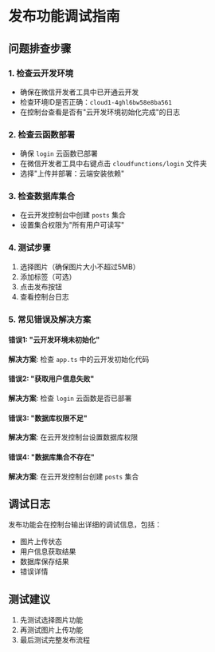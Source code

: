 # 发布功能调试指南

## 问题排查步骤

### 1. 检查云开发环境
- 确保在微信开发者工具中已开通云开发
- 检查环境ID是否正确：`cloud1-4ghl6bw58e8ba561`
- 在控制台查看是否有"云开发环境初始化完成"的日志

### 2. 检查云函数部署
- 确保 `login` 云函数已部署
- 在微信开发者工具中右键点击 `cloudfunctions/login` 文件夹
- 选择"上传并部署：云端安装依赖"

### 3. 检查数据库集合
- 在云开发控制台中创建 `posts` 集合
- 设置集合权限为"所有用户可读写"

### 4. 测试步骤
1. 选择图片（确保图片大小不超过5MB）
2. 添加标签（可选）
3. 点击发布按钮
4. 查看控制台日志

### 5. 常见错误及解决方案

#### 错误1: "云开发环境未初始化"
**解决方案**: 检查 `app.ts` 中的云开发初始化代码

#### 错误2: "获取用户信息失败"
**解决方案**: 检查 `login` 云函数是否已部署

#### 错误3: "数据库权限不足"
**解决方案**: 在云开发控制台设置数据库权限

#### 错误4: "数据库集合不存在"
**解决方案**: 在云开发控制台创建 `posts` 集合

## 调试日志
发布功能会在控制台输出详细的调试信息，包括：
- 图片上传状态
- 用户信息获取结果
- 数据库保存结果
- 错误详情

## 测试建议
1. 先测试选择图片功能
2. 再测试图片上传功能
3. 最后测试完整发布流程
